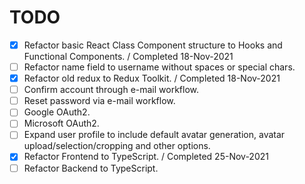 # TODO

- [x] Refactor basic React Class Component structure to Hooks and Functional Components. / Completed 18-Nov-2021
- [ ] Refactor name field to username without spaces or special chars.
- [x] Refactor old redux to Redux Toolkit.  / Completed 18-Nov-2021
- [ ] Confirm account through e-mail workflow.
- [ ] Reset password via e-mail workflow.
- [ ] Google OAuth2.
- [ ] Microsoft OAuth2.
- [ ] Expand user profile to include default avatar generation, avatar upload/selection/cropping and other options.
- [x] Refactor Frontend to TypeScript.  / Completed 25-Nov-2021
- [ ] Refactor Backend to TypeScript.
